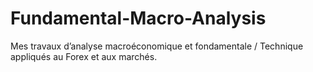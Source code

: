 # Fundamental-Macro-Analysis
Mes travaux d’analyse macroéconomique et fondamentale / Technique appliqués au Forex et aux marchés.
